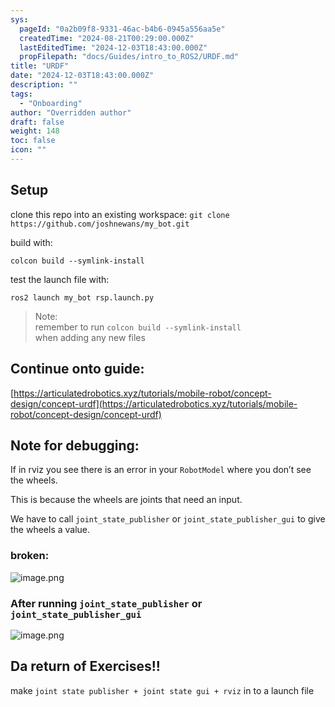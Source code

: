 ```yaml
---
sys:
  pageId: "0a2b09f8-9331-46ac-b4b6-0945a556aa5e"
  createdTime: "2024-08-21T00:29:00.000Z"
  lastEditedTime: "2024-12-03T18:43:00.000Z"
  propFilepath: "docs/Guides/intro_to_ROS2/URDF.md"
title: "URDF"
date: "2024-12-03T18:43:00.000Z"
description: ""
tags:
  - "Onboarding"
author: "Overridden author"
draft: false
weight: 148
toc: false
icon: ""
---
```


## Setup

clone this repo into an existing workspace:
`git clone https://github.com/joshnewans/my_bot.git`

build with:

`colcon build --symlink-install`

test the launch file with:

`ros2 launch my_bot rsp.launch.py`

> Note:  
> remember to run `colcon build --symlink-install`  
> when adding any new files

## Continue onto guide:

[https://articulatedrobotics.xyz/tutorials/mobile-robot/concept-design/concept-urdf](https://articulatedrobotics.xyz/tutorials/mobile-robot/concept-design/concept-urdf)

## Note for debugging:

If in rviz you see there is an error in your `RobotModel` where you don’t see the wheels.

This is because the wheels are joints that need an input. 

We have to call `joint_state_publisher` or `joint_state_publisher_gui` to give the wheels a value.

### broken:

![image.png](https://prod-files-secure.s3.us-west-2.amazonaws.com/d518164a-d88e-44d1-a4ee-3adb3bd8bce0/96a1d089-1f17-4dbf-8563-f2aef56a4d37/image.png?X-Amz-Algorithm=AWS4-HMAC-SHA256&X-Amz-Content-Sha256=UNSIGNED-PAYLOAD&X-Amz-Credential=ASIAZI2LB466QHN67VR2%2F20250207%2Fus-west-2%2Fs3%2Faws4_request&X-Amz-Date=20250207T200843Z&X-Amz-Expires=3600&X-Amz-Security-Token=IQoJb3JpZ2luX2VjEGMaCXVzLXdlc3QtMiJGMEQCIAKx09VxkrBX3Pp6%2Ffju5dDnGZCnZI8B4Jgwq5UKCz9JAiBGB5YnDpN2keLaAItCfJ9hV5hNImROCFinIqO9mh4kvyr%2FAwh8EAAaDDYzNzQyMzE4MzgwNSIMHCArHSb3Rjgh1wPeKtwDESxMgjRwi4D7J2mHpnrqBw86utc2ulDcw%2F5Ey8wcMo%2F1oMMx4wRioD6zSIkFVr3vWVEB4imOyf8vi0e07LZycy7VsGvjzaR%2FQN6fHv%2Bi1NvehbAT%2Bve01968ALdwT9qh6sdRSl4B3hwxrRcA0VLAEXpZ8HOmzwv%2B%2FResW%2Br8l%2FRDhwz3s8CrSiodOL5kQWIDDOZaAZRMYaOP%2FkYA1ToYJr0o5XwJPFPpEPCoEujbRTd7SYFRRnOZfijqzeSRbrS%2BcbEVvhij2A7AUYDSEpGxYVcR19fcF5m0EkEGOT6XOhV4jV%2FI4s8iyaa0sMEYWoUU9bC%2B4%2FXbGdqoQvM%2FOa20tG9HFf0FptUE0I7DaSY7zYkssq3N7hI6huemVEZ5a%2FNphc4eP9ApJSW2knVwAlFhPUAvnN3rrZANSnQ8HrxC4xZ78zvOIIIO%2FlM8tTJgrxGDYcCrPOygMXNE3kI0pPcM3N4XQ8ZAUuQ3iyPLH63aJJLVMaLeVXNK%2F8PInH9zuBfaAu%2FYXKAjPwpTsrJLnWVdPWZnk28uoi2PEcEW4rWB2lRMRYHcGl6shbvXSyevfnSZ6qLo3pgpxzEqXdDiG2Tfiyr5gZ9JwS3S6QsrkVZZ2wrjHtXZ5bL1BCEFJvYwxraZvQY6pgF1o%2Bp8VSEnjH1%2BQx6nZLFP%2F0NUEkZs9h%2F%2FiBjJxaJpC5RqusIOtLlNyZ3uI4BE4L6cdGkbAxYyxT9ew9O4ZgMXAuWgEUklVypBAezkHHTtYecVJPpteoIUxp9xS0PoT%2BORcY66olMroO%2FszjBqqWTUSKSJoFIuVl2k6%2BvLJxVwUFwDzaCKiuZLvit17v2WcHLUKx25zBpAWJPs9gbFX7n39OOSuFvJ&X-Amz-Signature=c6b8cf8a5e49188d9ebcdd1c7b69d4eb35ff5c18aa727a0772c2991be970018d&X-Amz-SignedHeaders=host&x-id=GetObject)

### After running `joint_state_publisher` or `joint_state_publisher_gui`

![image.png](https://prod-files-secure.s3.us-west-2.amazonaws.com/d518164a-d88e-44d1-a4ee-3adb3bd8bce0/130c99c7-1b0b-4031-9953-844fc3950ff4/image.png?X-Amz-Algorithm=AWS4-HMAC-SHA256&X-Amz-Content-Sha256=UNSIGNED-PAYLOAD&X-Amz-Credential=ASIAZI2LB466QHN67VR2%2F20250207%2Fus-west-2%2Fs3%2Faws4_request&X-Amz-Date=20250207T200843Z&X-Amz-Expires=3600&X-Amz-Security-Token=IQoJb3JpZ2luX2VjEGMaCXVzLXdlc3QtMiJGMEQCIAKx09VxkrBX3Pp6%2Ffju5dDnGZCnZI8B4Jgwq5UKCz9JAiBGB5YnDpN2keLaAItCfJ9hV5hNImROCFinIqO9mh4kvyr%2FAwh8EAAaDDYzNzQyMzE4MzgwNSIMHCArHSb3Rjgh1wPeKtwDESxMgjRwi4D7J2mHpnrqBw86utc2ulDcw%2F5Ey8wcMo%2F1oMMx4wRioD6zSIkFVr3vWVEB4imOyf8vi0e07LZycy7VsGvjzaR%2FQN6fHv%2Bi1NvehbAT%2Bve01968ALdwT9qh6sdRSl4B3hwxrRcA0VLAEXpZ8HOmzwv%2B%2FResW%2Br8l%2FRDhwz3s8CrSiodOL5kQWIDDOZaAZRMYaOP%2FkYA1ToYJr0o5XwJPFPpEPCoEujbRTd7SYFRRnOZfijqzeSRbrS%2BcbEVvhij2A7AUYDSEpGxYVcR19fcF5m0EkEGOT6XOhV4jV%2FI4s8iyaa0sMEYWoUU9bC%2B4%2FXbGdqoQvM%2FOa20tG9HFf0FptUE0I7DaSY7zYkssq3N7hI6huemVEZ5a%2FNphc4eP9ApJSW2knVwAlFhPUAvnN3rrZANSnQ8HrxC4xZ78zvOIIIO%2FlM8tTJgrxGDYcCrPOygMXNE3kI0pPcM3N4XQ8ZAUuQ3iyPLH63aJJLVMaLeVXNK%2F8PInH9zuBfaAu%2FYXKAjPwpTsrJLnWVdPWZnk28uoi2PEcEW4rWB2lRMRYHcGl6shbvXSyevfnSZ6qLo3pgpxzEqXdDiG2Tfiyr5gZ9JwS3S6QsrkVZZ2wrjHtXZ5bL1BCEFJvYwxraZvQY6pgF1o%2Bp8VSEnjH1%2BQx6nZLFP%2F0NUEkZs9h%2F%2FiBjJxaJpC5RqusIOtLlNyZ3uI4BE4L6cdGkbAxYyxT9ew9O4ZgMXAuWgEUklVypBAezkHHTtYecVJPpteoIUxp9xS0PoT%2BORcY66olMroO%2FszjBqqWTUSKSJoFIuVl2k6%2BvLJxVwUFwDzaCKiuZLvit17v2WcHLUKx25zBpAWJPs9gbFX7n39OOSuFvJ&X-Amz-Signature=183106ac1c9fe2df9a7edcb782c27727b4659d9d3f8ab53f0e318219eb8b9771&X-Amz-SignedHeaders=host&x-id=GetObject)

## Da return of Exercises!!

make `joint state publisher + joint state gui + rviz` in to a launch file
